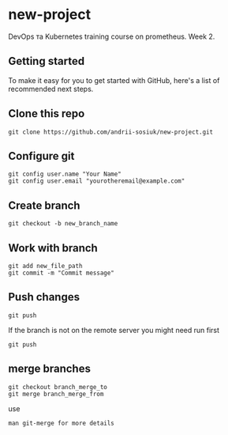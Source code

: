 # new-project
DevOps та Kubernetes training course on prometheus. Week 2.

## Getting started

To make it easy for you to get started with GitHub, here's a list of recommended next steps.

## Clone this repo

```
git clone https://github.com/andrii-sosiuk/new-project.git
```

## Configure git
```
git config user.name "Your Name"
git config user.email "yourotheremail@example.com"
```

## Create branch

```
git checkout -b new_branch_name
```

## Work with branch

```
git add new_file_path
git commit -m "Commit message"
```

## Push changes

```
git push
```
If the branch is not on the remote server you might need run first

```
git push
```

## merge branches
```
git checkout branch_merge_to
git merge branch_merge_from
```
use 
```
man git-merge for more details
```
